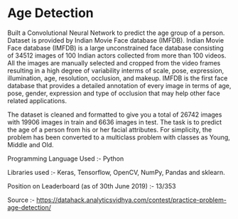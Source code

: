 # Age Detection

Built a Convolutional Neural Network to predict the age group of a person. Dataset is provided by Indian Movie Face database (IMFDB). Indian Movie Face database (IMFDB) is a large unconstrained face database consisting of 34512 images of 100 Indian actors collected from more than 100 videos. All the images are manually selected and cropped from the video frames resulting in a high degree of variability interms of scale, pose, expression, illumination, age, resolution, occlusion, and makeup. IMFDB is the first face database that provides a detailed annotation of every image in terms of age, pose, gender, expression and type of occlusion that may help other face related applications.

The dataset is cleaned and formatted to give you a total of 26742 images with 19906 images in train and 6636 images in test. The task is to predict the age of a person from his or her facial attributes. For simplicity, the problem has been converted to a multiclass problem with classes as Young, Middle and Old.

Programming Language Used :- Python

Libraries used :- Keras, Tensorflow, OpenCV, NumPy, Pandas and sklearn.

Position on Leaderboard (as of 30th June 2019) :- 13/353

Source :- https://datahack.analyticsvidhya.com/contest/practice-problem-age-detection/
